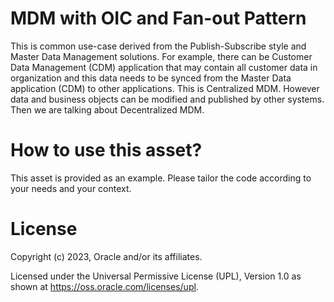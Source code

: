 # MDM with OIC and Fan-out Pattern
 
This is common use-case derived from the Publish-Subscribe style and Master Data Management solutions. For example, there can be Customer Data Management (CDM) application that may contain all customer data in organization and this data needs to be synced from the Master Data application (CDM) to other applications. This is Centralized MDM. However data and business objects can be modified and published by other systems. Then we are talking about Decentralized MDM.

# How to use this asset?
 
This asset is provided as an example. Please tailor the code according to your needs and your context.
 
# License
 
Copyright (c)  2023,  Oracle and/or its affiliates.

Licensed under the Universal Permissive License (UPL), Version 1.0 as shown at https://oss.oracle.com/licenses/upl.